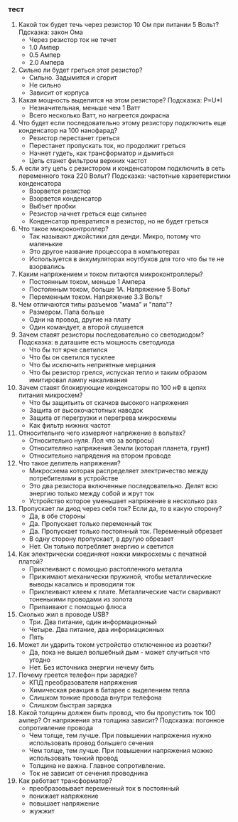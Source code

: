 ### тест

1. Какой ток будет течь через резистор 10 Ом при питании 5 Вольт? Пдсказка: закон Ома
    - Через резистор ток не течет
    - 1.0 Ампер
    - 0.5 Ампер
    - 2.0 Ампера
2. Сильно ли будет греться этот резистор?
    - Сильно. Задымится и сгорит
    - Не сильно
    - Зависит от корпуса
3. Какая мощность выделится на этом резисторе? Подсказка: P=U\*I
    - Незначительная, меньше чем 1 Ватт
    - Всего несколько Ватт, но нагреется докрасна
4. Что будет если последовательно этому резистору подключить еще конденсатор на 100 нанофарад?
    - Резистор перестанет греться
    - Перестанет пропускать ток, но продолжит греться
    - Начнет гудеть, как трансформатор и дымиться
    - Цепь станет фильтром верхних частот
5. А если эту цепь с резистором и конденсатором подключить в сеть переменного тока 220 Вольт? Подсказка: частотные хараетеристики конденсатора
    - Взорвется резистор
    - Взорвется конденсатор
    - Выбъет пробки
    - Резистор начнет греться еще сильнее
    - Конденсатор превратится в резистор, но не будет греться
6. Что такое микроконтроллер?
    - Так называют джойстики для денди. Микро, потому что маленькие
    - Это другое название процессора в компьютерах
    - Используется в аккумуляторах ноутбуков для того что бы те не взорвались
7. Каким напряжением и током питаются микроконтроллеры?
    - Постоянным током, меньше 1 Ампера
    - Постоянным током, больше 1А. Напряжение 5 Вольт
    - Переменным током. Напряжение 3.3 Вольт
8. Чем отличаются типы разъемов "мама" и "папа"?
    - Размером. Папа больше
    - Одни на провод, другие на плату
    - Один командует, а второй слушается
9. Зачем ставят резисторы последовательно со светодиодом? Подсказка: в даташите есть мощность светодиода
    - Что бы тот ярче светился
    - Что бы он светился тусклее
    - Что бы исключить неприятные мерцания 
    - Что бы резистор грелся, испуская тепло и таким образом имитировал лампу накаливания
10. Зачем ставят блокирующие конденсаторы по 100 нФ в цепях питания микросхем?
    - Что бы защитьить от скачков высокого напряжения
    - Защита от высокочастотных наводок
    - Защита от перегрузки и перегрева микросхемы
    - Как фильтр нижних частот
11. Относительнго чего измеряют напряжение в вольтах?
    - Относительно нуля. Лол что за вопросы)
    - Относителяно напряжения Земли (которая планета, грунт)
    - Относительно напрядения на втором проводе
12. Что такое делитель напряжения?
    - Микросхема которая распределяет электричество между потребителями в устройстве
    - Это два резистора включенные последовательно. Делят всю энергию только между собой и жрут ток
    - Устройство которое уменьшает напряжение в несколько раз
13. Пропускает ли диод через себя ток? Если да, то в какую сторону?
    - Да, в обе стороны
    - Да. Пропускает только переменный ток
    - Да. Пропускает только постоянный ток. Переменный обрезает
    - В одну сторону пропускает, в другую обрезает
    - Нет. Он только потребляет энергию и светится
14. Как электрически соединяют ножки микросхемы с печатной платой?
    - Приклеивают с помощью растопленного металла
    - Прижимают механически пружиной, чтобы металлические выводы касались и проводили ток
    - Приклеивают клеем к плате. Металлические части сваривают тоненькими проводами из золота
    - Припаивают с помощью флюса
15. Сколько жил в проводе USB?
    - Три. Два питание, один информационный
    - Четыре. Два питание, два информационных
    - Пять
16. Может ли ударить током устройство отключенное из розетки?
    - Да, пока не вышел волшебный дым - может случиться что угодно
    - Нет. Без источника энергии нечему бить
17. Почему греется телефон при зарядке?
    - КПД преобразователя напряжения
    - Химическая реакция в батарее с выделением тепла
    - Слишком тонкие провода внутри телефона
    - Слишком быстрая зарядка
18. Какой толщины должен быть провод, что бы пропустить ток 100 ампер? От напряжения эта толщина зависит? Подсказка: погонное сопротивление провода
    - Чем толще, тем лучше. При повышении напряжения нужно использовать провод большего сечения
    - Чем толще, тем лучше. При повышении напряжения можно использовать тонкий провод
    - Толщина не важна. Главное сопротивление.
    - Ток не зависит от сечения проводника
19. Как работает трансформатор?
    - преобразовывает переменный ток в постоянный
    - понижает напряжение
    - повышает напряжение
    - жужжит
